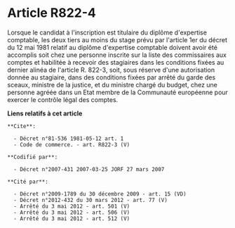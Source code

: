 # Article R822-4

Lorsque le candidat à l'inscription est titulaire du diplôme d'expertise comptable, les deux tiers au moins du stage prévu
par l'article 1er du décret du 12 mai 1981 relatif au diplôme d'expertise comptable doivent avoir été accomplis soit chez une
personne inscrite sur la liste des commissaires aux comptes et habilitée à recevoir des stagiaires dans les conditions fixées
au dernier alinéa de l'article R. 822-3, soit, sous réserve d'une autorisation donnée au stagiaire, dans des conditions
fixées par arrêté du garde des sceaux, ministre de la justice, et du ministre chargé du budget, chez une personne agréée dans
un Etat membre de la Communauté européenne pour exercer le contrôle légal des comptes.

**Liens relatifs à cet article**

	**Cite**:

	  - Décret n°81-536 1981-05-12 art. 1
	  - Code de commerce. - art. R822-3 (V)

	**Codifié par**:

	  - Décret n°2007-431 2007-03-25 JORF 27 mars 2007

	**Cité par**:

	  - Décret n°2009-1789 du 30 décembre 2009 - art. 15 (VD)
	  - Décret n°2012-432 du 30 mars 2012 - art. 77 (V)
	  - Arrêté du 3 mai 2012 - art. 501 (V)
	  - Arrêté du 3 mai 2012 - art. 506 (V)
	  - Arrêté du 3 mai 2012 - art. 512 (V)
